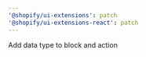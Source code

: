 ```yaml
---
'@shopify/ui-extensions': patch
'@shopify/ui-extensions-react': patch
---
```


Add data type to block and action
